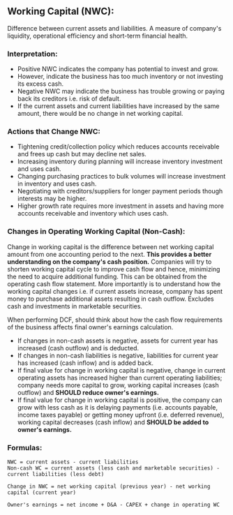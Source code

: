 ## Working Capital (NWC):
Difference between current assets and liabilities. A measure of company's liquidity, operational efficiency and short-term financial health. 

### Interpretation:
- Positive NWC indicates the company has potential to invest and grow.
- However, indicate the business has too much inventory or not investing its excess cash.
- Negative NWC may indicate the business has trouble growing or paying back its creditors i.e. risk of default.
- If the current assets and current liabilities have increased by the same amount, there would be no change in net working capital.

### Actions that Change NWC:
- Tightening credit/collection policy which reduces accounts receivable and frees up cash but may decline net sales.
- Increasing inventory during planning will increase inventory investment and uses cash. 
- Changing purchasing practices to bulk volumes will increase investment in inventory and uses cash.
- Negotiating with creditors/suppliers for longer payment periods though interests may be higher.
- Higher growth rate requires more investment in assets and having more accounts receivable and inventory which uses cash.

### Changes in Operating Working Capital (Non-Cash):
Change in working capital is the difference between net working capital amount from one accounting period to the next. **This provides a better understanding on the company's cash position.** Companies will try to shorten working capital cycle to improve cash flow and hence, minimizing the need to acquire additional funding. This can be obtained from the operating cash flow statement. More importantly is to understand how the working capital changes i.e. if current assets increase, company has spent money to purchase additional assets resulting in cash outflow. Excludes cash and investments in marketable securities.

When performing DCF, should think about how the cash flow requirements of the business affects final owner's earnings calculation.

- If changes in non-cash assets is negative, assets for current year has increased (cash outflow) and is deducted.
- If changes in non-cash liabilities is negative, liabilities for current year has increased (cash inflow) and is added back.
- If final value for change in working capital is negative, change in current operating assets has increased higher than current operating liabilities; company needs more capital to grow, working capital increases (cash outflow) and **SHOULD reduce owner's earnings.** 
- If final value for change in working capital is positive, the company can grow with less cash as it is delaying payments (i.e. accounts payable, income taxes payable) or getting money upfront (i.e. deferred revenue), working capital decreases (cash inflow) and **SHOULD be added to owner's earnings.**

### Formulas:
``` 
NWC = current assets - current liabilities
Non-cash WC = current assets (less cash and marketable securities) - current liabilities (less debt)

Change in NWC = net working capital (previous year) - net working capital (current year)

Owner's earnings = net income + D&A - CAPEX + change in operating WC
```
